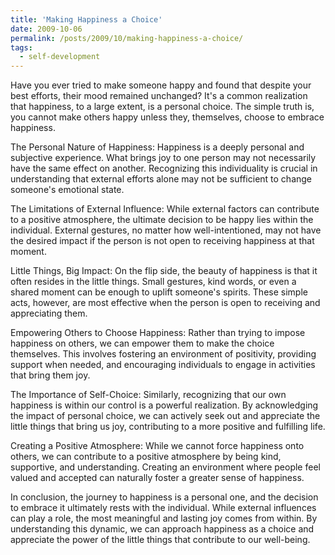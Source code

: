 ```yaml
---
title: 'Making Happiness a Choice'
date: 2009-10-06
permalink: /posts/2009/10/making-happiness-a-choice/
tags:
  - self-development
---
```


Have you ever tried to make someone happy and found that despite your best efforts, their mood remained unchanged? It's a common realization that happiness, to a large extent, is a personal choice. The simple truth is, you cannot make others happy unless they, themselves, choose to embrace happiness.

The Personal Nature of Happiness:
Happiness is a deeply personal and subjective experience. What brings joy to one person may not necessarily have the same effect on another. Recognizing this individuality is crucial in understanding that external efforts alone may not be sufficient to change someone's emotional state.

The Limitations of External Influence:
While external factors can contribute to a positive atmosphere, the ultimate decision to be happy lies within the individual. External gestures, no matter how well-intentioned, may not have the desired impact if the person is not open to receiving happiness at that moment.

Little Things, Big Impact:
On the flip side, the beauty of happiness is that it often resides in the little things. Small gestures, kind words, or even a shared moment can be enough to uplift someone's spirits. These simple acts, however, are most effective when the person is open to receiving and appreciating them.

Empowering Others to Choose Happiness:
Rather than trying to impose happiness on others, we can empower them to make the choice themselves. This involves fostering an environment of positivity, providing support when needed, and encouraging individuals to engage in activities that bring them joy.

The Importance of Self-Choice:
Similarly, recognizing that our own happiness is within our control is a powerful realization. By acknowledging the impact of personal choice, we can actively seek out and appreciate the little things that bring us joy, contributing to a more positive and fulfilling life.

Creating a Positive Atmosphere:
While we cannot force happiness onto others, we can contribute to a positive atmosphere by being kind, supportive, and understanding. Creating an environment where people feel valued and accepted can naturally foster a greater sense of happiness.

In conclusion, the journey to happiness is a personal one, and the decision to embrace it ultimately rests with the individual. While external influences can play a role, the most meaningful and lasting joy comes from within. By understanding this dynamic, we can approach happiness as a choice and appreciate the power of the little things that contribute to our well-being.
